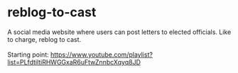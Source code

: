 # reblog-to-cast
A social media website where users can post letters to elected officials. Like to charge, reblog to cast.
<br> <br> Starting point: https://www.youtube.com/playlist?list=PLfdtiltiRHWGGxaR6uFtwZnnbcXqyq8JD 
